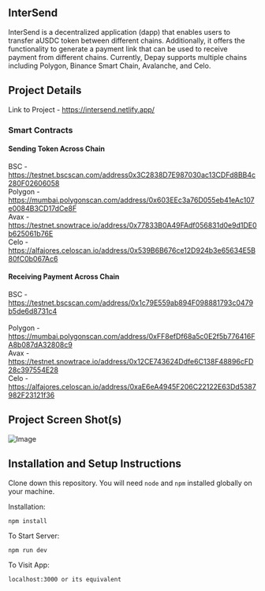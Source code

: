 ## InterSend

InterSend is a decentralized application (dapp) that enables users to transfer aUSDC token between different chains. Additionally, it offers the functionality to generate a payment link that can be used to receive payment from different chains. Currently, Depay supports multiple chains including Polygon, Binance Smart Chain, Avalanche, and Celo.

## Project Details

Link to Project - https://intersend.netlify.app/

### Smart Contracts

#### Sending Token Across Chain

BSC - https://testnet.bscscan.com/address0x3C2838D7E987030ac13CDFd8BB4c280F02606058 <br/>
Polygon - https://mumbai.polygonscan.com/address/0x603EEc3a76D055eb41eAc107e0084B3CD17dCe8F <br/>
Avax - https://testnet.snowtrace.io/address/0x77833B0A49FAdf056831d0e9d1DE0b625061b76E <br/>
Celo - https://alfajores.celoscan.io/address/0x539B6B676ce12D924b3e65634E5B80fC0b067Ac6 <br/>

#### Receiving Payment Across Chain

BSC - https://testnet.bscscan.com/address/0x1c79E559ab894F098881793c0479b5de6d8731c4 <br/>  
Polygon - https://mumbai.polygonscan.com/address/0xFF8efDf68a5c0E2f5b776416FA8b087dA32808c9 <br/>
Avax - https://testnet.snowtrace.io/address/0x12CE743624Ddfe6C138F48896cFD28c397554E28 <br/>
Celo - https://alfajores.celoscan.io/address/0xaE6eA4945F206C22122E63Dd5387982F23121f36 <br/>

## Project Screen Shot(s)

![Image](https://res.cloudinary.com/josh4324/image/upload/v1690851356/intersend_z9nazm.png)

## Installation and Setup Instructions

Clone down this repository. You will need `node` and `npm` installed globally on your machine.

Installation:

`npm install`

To Start Server:

`npm run dev`

To Visit App:

`localhost:3000 or its equivalent`
